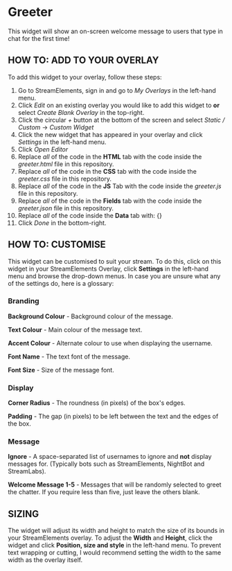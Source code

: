 # Greeter
This widget will show an on-screen welcome message to users that type in chat for the first time!

## HOW TO: ADD TO YOUR OVERLAY
To add this widget to your overlay, follow these steps:

1. Go to StreamElements, sign in and go to *My Overlays* in the left-hand menu.
2. Click *Edit* on an existing overlay you would like to add this widget to **or** select *Create Blank Overlay* in the top-right.
3. Click the circular *+* button at the bottom of the screen and select *Static / Custom* -> *Custom Widget*
4. Click the new widget that has appeared in your overlay and click *Settings* in the left-hand menu.
5. Click *Open Editor*
6. Replace *all* of the code in the **HTML** tab with the code inside the *greeter.html* file in this repository.
7. Replace *all* of the code in the **CSS** tab with the code inside the *greeter.css* file in this repository.
8. Replace *all* of the code in the **JS** Tab with the code inside the *greeter.js* file in this repository.
9. Replace *all* of the code in the **Fields** tab with the code inside the *greeter.json* file in this repository.
10. Replace *all* of the code inside the **Data** tab with: {}
11. Click *Done* in the bottom-right.

## HOW TO: CUSTOMISE
This widget can be customised to suit your stream. To do this, click on this widget in your StreamElements Overlay, click **Settings** in the left-hand menu and browse the drop-down menus. In case you are unsure what any of the settings do, here is a glossary:

### Branding
**Background Colour** - Background colour of the message.

**Text Colour** - Main colour of the message text.

**Accent Colour** - Alternate colour to use when displaying the username.

**Font Name** - The text font of the message.

**Font Size** - Size of the message font.

### Display
**Corner Radius** - The roundness (in pixels) of the box's edges.

**Padding** - The gap (in pixels) to be left between the text and the edges of the box.

### Message
**Ignore** - A space-separated list of usernames to ignore and **not** display messages for. (Typically bots such as StreamElements, NightBot and StreamLabs).

**Welcome Message 1-5** - Messages that will be randomly selected to greet the chatter. If you require less than five, just leave the others blank.

## SIZING
The widget will adjust its width and height to match the size of its bounds in your StreamElements overlay.
To adjust the **Width** and **Height**, click the widget and click **Position, size and style** in the left-hand menu. 
To prevent text wrapping or cutting, I would recommend setting the width to the same width as the overlay itself.
